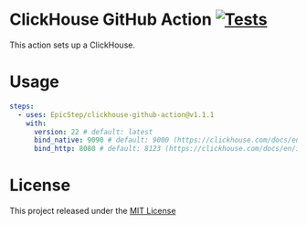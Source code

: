 # ClickHouse GitHub Action [![Tests](https://github.com/EpicStep/clickhouse-github-action/actions/workflows/ci.yml/badge.svg)](https://github.com/EpicStep/clickhouse-github-action/actions/workflows/ci.yml)

This action sets up a ClickHouse.

# Usage

```yaml
steps:
  - uses: EpicStep/clickhouse-github-action@v1.1.1
    with:
      version: 22 # default: latest
      bind_native: 9090 # default: 9000 (https://clickhouse.com/docs/en/interfaces/tcp)
      bind_http: 8080 # default: 8123 (https://clickhouse.com/docs/en/interfaces/http)
```

# License

This project released under the [MIT License](LICENSE)
